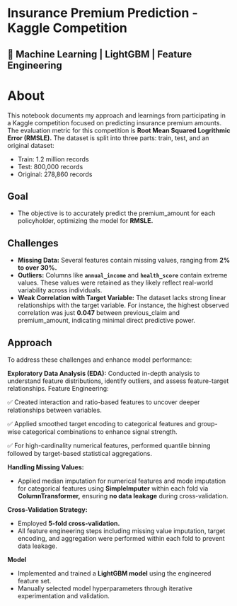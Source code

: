 # **Insurance Premium Prediction - Kaggle Competition**

## 🚀 **Machine Learning | LightGBM | Feature Engineering**

# **About**
This notebook documents my approach and learnings from participating in a Kaggle competition focused on predicting insurance premium amounts. The evaluation metric for this competition is **Root Mean Squared Logrithmic Error (RMSLE).** The dataset is split into three parts: train, test, and an original dataset:

* Train: 1.2 million records
* Test: 800,000 records
* Original: 278,860 records
  
## **Goal**
* The objective is to accurately predict the premium_amount for each policyholder, optimizing the model for **RMSLE.**

## **Challenges**
* **Missing Data:** Several features contain missing values, ranging from **2% to over 30%.**
* **Outliers:** Columns like **`annual_income`** and **`health_score`** contain extreme values. These values were retained as they likely reflect real-world variability across individuals.
* **Weak Correlation with Target Variable:** The dataset lacks strong linear relationships with the target variable. For instance, the highest observed correlation was just **0.047** between previous_claim and premium_amount, indicating minimal direct predictive power.

## **Approach**
To address these challenges and enhance model performance:

**Exploratory Data Analysis (EDA):**
Conducted in-depth analysis to understand feature distributions, identify outliers, and assess feature-target relationships.
Feature Engineering:

✅ Created interaction and ratio-based features to uncover deeper relationships between variables.

✅ Applied smoothed target encoding to categorical features and group-wise categorical combinations to enhance signal strength.

✅ For high-cardinality numerical features, performed quantile binning followed by target-based statistical aggregations.

**Handling Missing Values:**
* Applied median imputation for numerical features and mode imputation for categorical features using **SimpleImputer** within each fold via **ColumnTransformer,** ensuring **no data leakage** during cross-validation.
  
**Cross-Validation Strategy:**
* Employed **5-fold cross-validation.**
* All feature engineering steps including missing value imputation, target encoding, and aggregation were performed within each fold to prevent data leakage.

**Model**
* Implemented and trained a **LightGBM model** using the engineered feature set.
* Manually selected model hyperparameters through iterative experimentation and validation.
